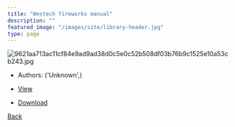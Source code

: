 ```yaml
---
title: "Westech fireworks manual"
description: ""
featured_image: "/images/site/library-header.jpg"
type: page
---
```


![9621aa713ac11cf84e9ad9ad38d0c5e0c52b508df03b76b9c1525e10a53cb243.jpg](https://drive.google.com/uc?export=view&id=1dFAWOLorCZioN6NWkazuivpBC70K4vaq)
* Authors: ('Unknown',)
* [View](https://drive.google.com/uc?export=view&id=1kcNq7u54nyT3Q1ksALzS0M1VgFzQA4Cp)

* [Download](https://drive.google.com/uc?export=download&id=1kcNq7u54nyT3Q1ksALzS0M1VgFzQA4Cp)

[Back](http://localhost:1313/library/ebooks/
)